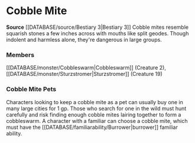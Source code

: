﻿---
creature_family: Cobble Mite
id: '224'
name: Cobble Mite
rarity: Common
source: '[[DATABASE/source/Bestiary 3|Bestiary 3]]'
type: Creature Family

---
# Cobble Mite

**Source** [[DATABASE/source/Bestiary 3|Bestiary 3]]
Cobble mites resemble squarish stones a few inches across with mouths like split geodes. Though indolent and harmless alone, they're dangerous in large groups.

### Members

[[DATABASE/monster/Cobbleswarm|Cobbleswarm]] (Creature 2), [[DATABASE/monster/Sturzstromer|Sturzstromer]] (Creature 19)

###  Cobble Mite Pets

Characters looking to keep a cobble mite as a pet can usually buy one in many large cities for 1 gp. Those who search for one in the wild must hunt carefully and risk finding enough cobble mites lairing together to form a cobbleswarm. A character with a familiar can choose a cobble mite, which must have the [[DATABASE/familiarability/Burrower|burrower]] familiar ability.
